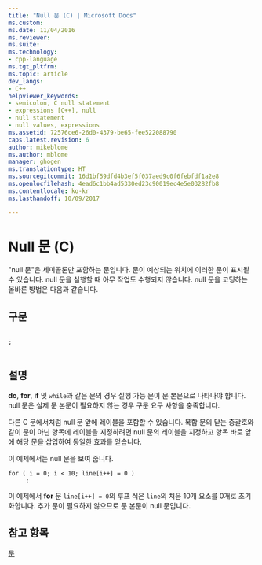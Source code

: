 ```yaml
---
title: "Null 문 (C) | Microsoft Docs"
ms.custom: 
ms.date: 11/04/2016
ms.reviewer: 
ms.suite: 
ms.technology:
- cpp-language
ms.tgt_pltfrm: 
ms.topic: article
dev_langs:
- C++
helpviewer_keywords:
- semicolon, C null statement
- expressions [C++], null
- null statement
- null values, expressions
ms.assetid: 72576ce6-26d0-4379-be65-fee522088790
caps.latest.revision: 6
author: mikeblome
ms.author: mblome
manager: ghogen
ms.translationtype: HT
ms.sourcegitcommit: 16d1bf59dfd4b3ef5f037aed9c0f6febfdf1a2e8
ms.openlocfilehash: 4ead6c1bb4ad5330ed23c90019ec4e5e03282fb8
ms.contentlocale: ko-kr
ms.lasthandoff: 10/09/2017

---
```

# <a name="null-statement-c"></a>Null 문 (C)
"null 문"은 세미콜론만 포함하는 문입니다. 문이 예상되는 위치에 이러한 문이 표시될 수 있습니다. null 문을 실행할 때 아무 작업도 수행되지 않습니다. null 문을 코딩하는 올바른 방법은 다음과 같습니다.  
  
## <a name="syntax"></a>구문  
  
```  
  
;  
  
```  
  
## <a name="remarks"></a>설명  
 **do**, **for**, **if** 및 `while`과 같은 문의 경우 실행 가능 문이 문 본문으로 나타나야 합니다. null 문은 실제 문 본문이 필요하지 않는 경우 구문 요구 사항을 충족합니다.  
  
 다른 C 문에서처럼 null 문 앞에 레이블을 포함할 수 있습니다. 복합 문의 닫는 중괄호와 같이 문이 아닌 항목에 레이블을 지정하려면 null 문의 레이블을 지정하고 항목 바로 앞에 해당 문을 삽입하여 동일한 효과를 얻습니다.  
  
 이 예제에서는 null 문을 보여 줍니다.  
  
```  
for ( i = 0; i < 10; line[i++] = 0 )  
     ;  
```  
  
 이 예제에서 **for** 문 `line[i++] = 0`의 루프 식은 `line`의 처음 10개 요소를 0개로 초기화합니다. 추가 문이 필요하지 않으므로 문 본문이 null 문입니다.  
  
## <a name="see-also"></a>참고 항목  
 [문](../c-language/statements-c.md)
